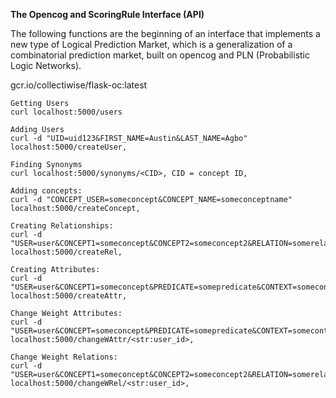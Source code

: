 **The Opencog and ScoringRule Interface (API)**

The following functions are the beginning of an interface that implements a new type of Logical Prediction Market, which is a generalization of a combinatorial prediction market, built on opencog and PLN (Probabilistic Logic Networks). 


 gcr.io/collectiwise/flask-oc:latest

    Getting Users 
    curl localhost:5000/users

    Adding Users
    curl -d "UID=uid123&FIRST_NAME=Austin&LAST_NAME=Agbo" localhost:5000/createUser, 

    Finding Synonyms 
    curl localhost:5000/synonyms/<CID>, CID = concept ID, 

    Adding concepts:
    curl -d "CONCEPT_USER=someconcept&CONCEPT_NAME=someconceptname" localhost:5000/createConcept,
 
    Creating Relationships:
    curl -d "USER=user&CONCEPT1=someconcept&CONCEPT2=someconcept2&RELATION=somerelation&WEIGHT=weightno" localhost:5000/createRel,

    Creating Attributes:
    curl -d "USER=user&CONCEPT1=someconcept&PREDICATE=somepredicate&CONTEXT=somecontext&WEIGHT=weightno" localhost:5000/createAttr,

    Change Weight Attributes:
    curl -d "USER=user&CONCEPT=someconcept&PREDICATE=somepredicate&CONTEXT=somecontext&WEIGHT=weightno" localhost:5000/changeWAttr/<str:user_id>,

    Change Weight Relations:
    curl -d "USER=user&CONCEPT1=someconcept&CONCEPT2=someconcept2&RELATION=somerelation&WEIGHT=weightno" localhost:5000/changeWRel/<str:user_id>,
